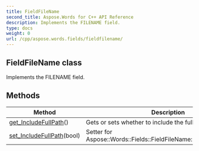 ```yaml
---
title: FieldFileName
second_title: Aspose.Words for C++ API Reference
description: Implements the FILENAME field. 
type: docs
weight: 0
url: /cpp/aspose.words.fields/fieldfilename/
---
```

## FieldFileName class


Implements the FILENAME field. 

## Methods

| Method | Description |
| --- | --- |
| [get_IncludeFullPath](./get_includefullpath/)() | Gets or sets whether to include the full file path name.  |
| [set_IncludeFullPath](./set_includefullpath/)(bool) | Setter for Aspose::Words::Fields::FieldFileName::get_IncludeFullPath.  |
